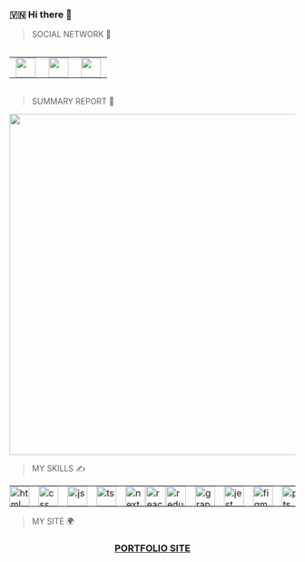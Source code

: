### 🇻🇳 Hi there 👋
> SOCIAL NETWORK 📲
<div align="middle">
<table style="border: none; margin: 2rem 0;">
<tr>
    <td style="border: none; padding: 0; margin: 0;">
        <a href='mailto:phuccoder@gmail.com'>
            <img src='https://i.imgur.com/L9ZfWvP.png' width="35" style="margin: 0 0.7rem" />
        </a>
    </td>
    <td style="border: none; padding: 0; margin: 0;">
        <a href='https://www.linkedin.com/in/phucprime/'>
            <img src='https://i.imgur.com/lhMb0RA.png' width="35" style="margin: 0 0.7rem"/>
        </a> 
    </td>
    <td style="border: none; padding: 0; margin: 0;"> 
        <a href='https://stackoverflow.com/users/11780040/phuc-nguyen'>
            <img src='https://i.imgur.com/7KVhfRX.png' width="35" style="margin: 0 0.7rem"/>
        </a> 
    </td>
</tr>
</table>
</div>

> SUMMARY REPORT 📝

<p align="middle">
  <img width="600" src="https://github-profile-trophy.vercel.app/?username=phucprime&rank=SS,S,AAA,AA,A,B,C&row=1&column=5"/>
</p>

> MY SKILLS ✍️

<div align="middle">


<table style="border: none;">
<tr style="border: none; padding: 0; margin: 0;">
    <td style="border: none; padding: 0; margin: 0;"> 
        <img alt="html" src="https://i.imgur.com/Wo63eUu.png" width='35' style='margin-right: 1rem;' /> 
    </td>
    <td style="border: none; padding: 0;"> 
        <img alt="css" src="https://i.imgur.com/3OFoRac.png" width='35' style='margin-right: 1rem;' /> 
    </td>
    <td style="border: none; padding: 0;"> 
        <img alt="js" src="https://i.imgur.com/hrRfAmU.png" width='35' style='margin-right: 1rem;' /> 
    </td>
    <td style="border: none; padding: 0;"> 
        <img alt="ts" src="https://i.imgur.com/BNE03ru.png" width='35' style='margin-right: 1rem;' /> 
    </td>
    <td style="border: none; padding: 0;"> 
        <img alt="next" src="https://i.imgur.com/7sO7DI4.png" width='35' style='margin-right: 1rem;' /> 
    </td>
    <td style="border: none; padding: 0;">
        <img alt="react" src="https://i.imgur.com/52AiCrr.png" width='35' style='margin-right: 1rem; margin-left: -15px;'/> 
    </td>
    <td style="border: none; padding: 0;"> 
        <img alt="redux" src="https://i.imgur.com/hcOAsfS.png" width='35' style='margin-right: 1rem; margin-left: -15px;'/>
    </td>
    <td style="border: none; padding: 0;">
        <img alt="graphql" src="https://i.imgur.com/GDy8OFa.png" width='35' style='margin-right: 1rem;' /> 
    </td>
    <td style="border: none; padding: 0;">
        <img alt="jest" src="https://i.imgur.com/yVqeAqT.png" width='35' style='margin-right: 1rem;' /> 
    </td>
    <td style="border: none; padding: 0;"> 
        <img alt="figma" src="https://i.imgur.com/PG9Fb9a.png" width='35' style='margin-right: 1rem;' /> 
    </td>
    <td style="border: none; padding: 0;"> 
        <img alt="pts" src="https://i.imgur.com/Q5vDDHk.png" width='35' style='margin-right: 1rem;' /> 
    </td>
</tr>
</table>
</div>

> MY SITE 🌍

<div align="middle">
    <h3>
       <a href="https://phucprime.netlify.app">PORTFOLIO SITE</a>
    </h3>
</div>
